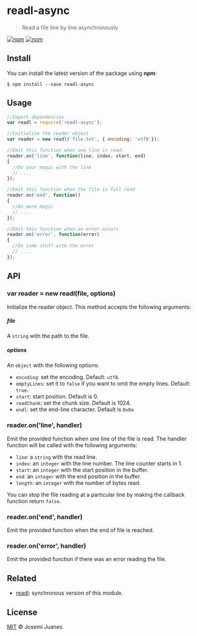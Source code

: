 # readl-async

> Read a file line by line asynchronously

[![npm](https://img.shields.io/npm/v/readl-async.svg?style=flat-square)](https://www.npmjs.com/package/readl-async)
[![npm](https://img.shields.io/npm/dt/readl-async.svg?style=flat-square)](https://www.npmjs.com/package/readl-async)

## Install

You can install the latest version of the package using **npm**:

```
$ npm install --save readl-async
```

## Usage

```javascript
//Import dependencies
var readl = require('readl-async');

//Initialize the reader object
var reader = new readl('file.txt', { encoding: 'utf8'});

//Emit this function when one line is read:
reader.on('line', function(line, index, start, end)
{
  //Do your magic with the line
  // ....
});

//Emit this function when the file is full read
reader.on('end', function()
{
  //Do more magic
  // ....
});

//Emit this function when an error occurs
reader.on('error', function(error)
{
  //Do some stuff with the error
  // ....
});
```

## API

### var reader = new readl(file, options)

Initialize the reader object. This method accepts the following arguments:

##### file

A `string` with the path to the file.

##### options

An `object` with the following options:

- `encoding`: set the encoding. Default: `utf8`.
- `emptyLines`: set it to `false` if you want to omit the empty lines. Default: `true`.
- `start`: start position. Default is 0.
- `readChunk`: set the chunk size. Default is 1024.
- `endl`: set the end-line character. Default is `0x0a`

### reader.on('line', handler)

Emit the provided function when one line of the file is read. The handler function will be called with the following arguments:

- `line`: a `string` with the read line.
- `index`: an `integer` with the line number. The line counter starts in 1.
- `start`: an `integer` with the start position in the buffer.
- `end`: an `integer` with the end position in the buffer.
- `length`: an `integer` with the number of bytes read.

You can stop the file reading at a particular line by making the callback function return `false`.  

### reader.on('end', handler)

Emit the provided function when the end of file is reached.

### reader.on('error', handler)

Emit the provided function if there was an error reading the file.


## Related

- [readl](https://github.com/jmjuanes/readl): synchronous version of this module.

## License

[MIT](./LICENSE) &copy; Josemi Juanes.
